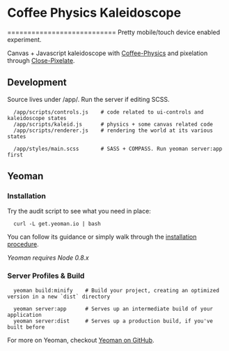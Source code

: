 # Coffee Physics Kaleidoscope

===========================
Pretty mobile/touch device enabled experiment.


Canvas + Javascript kaleidoscope with [Coffee-Physics](https://github.com/soulwire/Coffee-Physics) and 
pixelation through [Close-Pixelate](https://github.com/desandro/close-pixelate).

## Development

Source lives under /app/. Run the server if editing SCSS.

```shell
  /app/scripts/controls.js    # code related to ui-controls and kaleidoscope states
  /app/scripts/kaleid.js      # physics + some canvas related code
  /app/scripts/renderer.js    # rendering the world at its various states
  
  /app/styles/main.scss       # SASS + COMPASS. Run yeoman server:app first
```

## Yeoman
### Installation

Try the audit script to see what you need in place:

```shell
  curl -L get.yeoman.io | bash
```

You can follow its guidance or simply walk through the [installation procedure](https://github.com/yeoman/yeoman/wiki/Manual-Install).

*Yeoman requires Node 0.8.x*

### Server Profiles & Build

```shell
  yeoman build:minify    # Build your project, creating an optimized version in a new `dist` directory

  yeoman server:app      # Serves up an intermediate build of your application
  yeoman server:dist     # Serves up a production build, if you've built before
```

For more on Yeoman, checkout [Yeoman on GitHub](https://github.com/yeoman/yeoman).